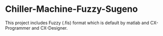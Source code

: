 # Chiller-Machine-Fuzzy-Sugeno

This project includes Fuzzy (.fis) format which is default by matlab and CX-Programmer and CX-Designer.
